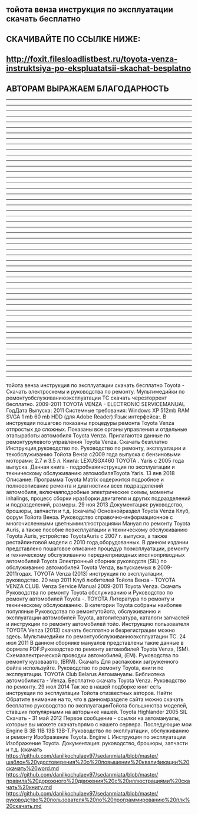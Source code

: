 тойота венза инструкция по эксплуатации скачать бесплатно
--------------------------------------------------
СКАЧИВАЙТЕ ПО ССЫЛКЕ НИЖЕ:
--------------------------------------------------
http://foxit.filesloadlistbest.ru/toyota-venza-instruktsiya-po-ekspluatatsii-skachat-besplatno
--------------------------------------------------
АВТОРАМ ВЫРАЖАЕМ БЛАГОДАРНОСТЬ
--------------------------------------------------
--------------------------------------------------
--------------------------------------------------
--------------------------------------------------
--------------------------------------------------
--------------------------------------------------
--------------------------------------------------
--------------------------------------------------
--------------------------------------------------
--------------------------------------------------
--------------------------------------------------
--------------------------------------------------
--------------------------------------------------
--------------------------------------------------
--------------------------------------------------
--------------------------------------------------
--------------------------------------------------
--------------------------------------------------
--------------------------------------------------
--------------------------------------------------
--------------------------------------------------
--------------------------------------------------
--------------------------------------------------
--------------------------------------------------
--------------------------------------------------
--------------------------------------------------
--------------------------------------------------
--------------------------------------------------
--------------------------------------------------
--------------------------------------------------
--------------------------------------------------
--------------------------------------------------
--------------------------------------------------
--------------------------------------------------
--------------------------------------------------
--------------------------------------------------
--------------------------------------------------
--------------------------------------------------
--------------------------------------------------
--------------------------------------------------
--------------------------------------------------
--------------------------------------------------
--------------------------------------------------
--------------------------------------------------
--------------------------------------------------
--------------------------------------------------
--------------------------------------------------
--------------------------------------------------
--------------------------------------------------
--------------------------------------------------
--------------------------------------------------
--------------------------------------------------
тойота венза инструкция по эксплуатации скачать бесплатно Toyota - Скачать электросхемы и руководства по ремонту. Мультимедийки по ремонтуобслуживаниюэксплуатации ТС скачать черезторрент бесплатно.  2009-2011 TOYOTA VENZA - ELECTRONIC SERVICEMANUAL ГодДата Выпуска: 2011 Системные требования: Windows XP 512mb RAM SVGA 1 mb 60 mb HDD (для Adobe Reader) Язык интерфейса:. В инструкции пошагово показаны процедуры ремонта Toyota Venza отпростых до сложных. Показаны все органы управления и отдельные этапыработы автомобиля Toyota Venza. Прилагаются данные по ремонтурулевого управления Toyota Venza.  Скачать безплатно  Инструкция,руководство по. Руководство по ремонту, эксплуатации и техобслуживанию Тойота Венза с2009 года выпуска с бензиновыми моторами: 2.7 и 3.5 л. Книга: LEXUSGX460  TOYOTA . Yaris с 2005 года выпуска. Данная книга - подробнаяинструкция по эксплуатации и техническому обслуживанию автомобиляToyota Yaris. 13 янв 2018  Описание: Программа Toyota Matrix содержится подробное и полноеописание ремонта и диагностики всех подразделений автомобиля, включаяподробные электрические схемы, моменты inhalings, процесс сборки иразборки двигателя и других подразделений и подразделений, размеры. 29 ноя 2013  Документация: руководство, брошюры, запчасти и т.д. (скачать)  Основнойраздел  Toyota Venza Клуб, форум Тойота Венза. Руководство справочно-информационное с многочисленными цветнымииллюстрациями Мануал по ремонту Toyota Auris, а также пособие поэксплуатации и техническому обслуживанию Toyota Auris, устройство ToyotaAuris с 2007 г. выпуска, а также рестайлинговой модели с 2010 года,оборудованных. В данном издании представлено пошаговое описание процедур поэксплуатации, ремонту и техническому обслуживанию переднеприводных иполноприводных автомобилей Toyota  Электронный сборник руководств (SIL) по обслуживанию автомобилей Toyota Venza, выпускаемых в 2009-2011годах. TOYOTA Venza (2013) инструкция по эксплуатации, руководство. 20 мар 2011  Клуб любителей Тойота Венза - TOYOTA VENZA CLUB. Venza Service Manual 2009-2011  Toyota Venza. Скачать Руководства по ремонту Toyota обслуживанию и
Руководство по ремонту автомобилей Toyota -. TOYOTA Литература по ремонту и техническому обслуживанию. В категории Toyota собраны наиболее популяные Руководства по ремонтутойота, обслуживанию и эксплуатации автомобилей Toyota, автолитература, каталоги запчастей и инструкции по ремонту автомобилей тойо. Инструкцию пользователя TOYOTA Venza (2013) скачать бесплатно и безрегистрации можно здесь. Мультимедийки по ремонтуобслуживаниюэксплуатации ТС. 24 июл 2011  В данном сборнике мануалов представлены такие данные в формате PDF:Руководство по ремонту автомобилей Toyota Venza, (SM). Схемаэлектрической проводки автомобилей, (EM). Руководства по ремонту кузоваавто, (BRM). Скачать Для распаковки загруженного файла используйте. Руководство по ремонту Toyota, книги по эксплуатации. TOYOTA Club Belarus  Автомануалы. Библиотека автомобилиста - Venza. Бесплатно скачать Toyota Venza. Руководство по ремонту. 29 июл 2014  Так же в нашей подборке книг есть инструкции по эксплуатации Тойота отизвестных авторов. Найти  Обратите внимание на то, что в данномразделе сайта можно скачать бесплатно руководство по эксплуатацииТойота большинства моделей, ставших популярными на авторынке нашей. Toyota Highlander 2005 SIL Скачать -
31 май 2012  Первое сообщение - ссылки на автомануалы, которые вы можете скачатьпрямо с нашего сервера. Последующие мои  Engine B 3B 11B 13B 13B-T.Руководство по эксплуатации, обслуживанию и ремонту Изображение Toyota. Engine L  Инструкция по эксплуатации Изображение Toyota. Документация: руководство, брошюры, запчасти и т.д. (скачать
https://github.com/danilkochulaev97/sedanmiata/blob/master/шаблон%20удостоверения%20о%20повышении%20квалификации%20скачать%20word.md
https://github.com/danilkochulaev97/sedanmiata/blob/master/правила%20дорожного%20движения%20с%20иллюстрациями%20скачать%20книгу.md
https://github.com/danilkochulaev97/sedanmiata/blob/master/руководство%20пользователя%20по%20программированию%20плк%20скачать.md